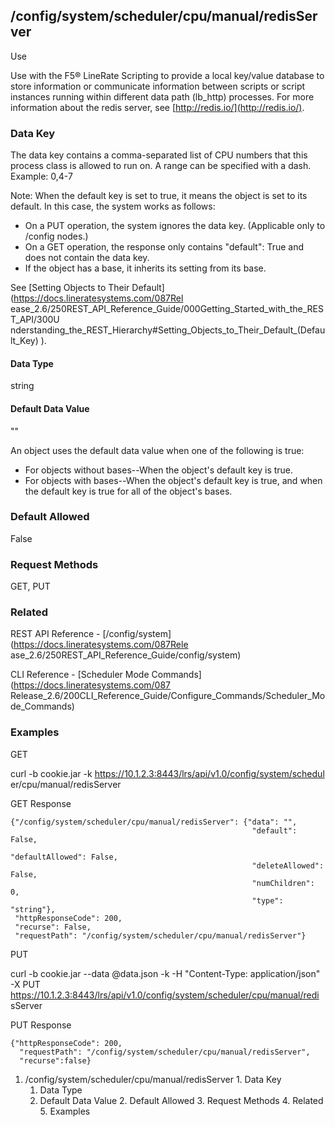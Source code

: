 ## /config/system/scheduler/cpu/manual/redisServer

Use

Use with the F5® LineRate Scripting to provide a local key/value database to
store information or communicate information between scripts or script
instances running within different data path (lb_http) processes. For more
information about the redis server, see [http://redis.io/](http://redis.io/).

### Data Key

The data key contains a comma-separated list of CPU numbers that this process
class is allowed to run on. A range can be specified with a dash. Example:
0,4-7

Note: When the default key is set to true, it means the object is set to its
default. In this case, the system works as follows:

  * On a PUT operation, the system ignores the data key. (Applicable only to /config nodes.)
  * On a GET operation, the response only contains "default": True and does not contain the data key.
  * If the object has a base, it inherits its setting from its base.

See [Setting Objects to Their Default](https://docs.lineratesystems.com/087Rel
ease_2.6/250REST_API_Reference_Guide/000Getting_Started_with_the_REST_API/300U
nderstanding_the_REST_Hierarchy#Setting_Objects_to_Their_Default_(Default_Key)
).

#### Data Type

string

#### Default Data Value

""

An object uses the default data value when one of the following is true:

  * For objects without bases--When the object's default key is true.
  * For objects with bases--When the object's default key is true, and when the default key is true for all of the object's bases.

### Default Allowed

False

### Request Methods

GET, PUT

### Related

REST API Reference - [/config/system](https://docs.lineratesystems.com/087Rele
ase_2.6/250REST_API_Reference_Guide/config/system)

CLI Reference - [Scheduler Mode Commands](https://docs.lineratesystems.com/087
Release_2.6/200CLI_Reference_Guide/Configure_Commands/Scheduler_Mode_Commands)

### Examples

GET

curl -b cookie.jar -k https://10.1.2.3:8443/lrs/api/v1.0/config/system/schedul
er/cpu/manual/redisServer

GET Response

    
    {"/config/system/scheduler/cpu/manual/redisServer": {"data": "",
                                                          "default": False,
                                                          "defaultAllowed": False,
                                                          "deleteAllowed": False,
                                                          "numChildren": 0,
                                                          "type": "string"},
     "httpResponseCode": 200,
     "recurse": False,
     "requestPath": "/config/system/scheduler/cpu/manual/redisServer"}
    

PUT

curl -b cookie.jar --data @data.json -k -H "Content-Type: application/json" -X
PUT https://10.1.2.3:8443/lrs/api/v1.0/config/system/scheduler/cpu/manual/redi
sServer

PUT Response

    
    {"httpResponseCode": 200,
      "requestPath": "/config/system/scheduler/cpu/manual/redisServer",
      "recurse":false}

  1. /config/system/scheduler/cpu/manual/redisServer
    1. Data Key
      1. Data Type
      2. Default Data Value
    2. Default Allowed
    3. Request Methods
    4. Related
    5. Examples

